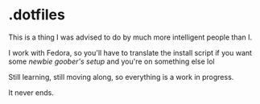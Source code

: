 # .dotfiles

This is a thing I was advised to do by much more intelligent people than I.

I work with Fedora, so you'll have to translate the install script if you want some *newbie goober's setup* and you're on something else lol

Still learning, still moving along, so everything is a work in progress.

It never ends.
